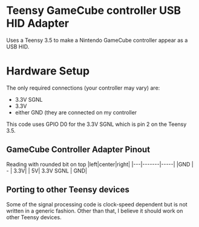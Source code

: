 # Teensy GameCube controller USB HID Adapter
Uses a Teensy 3.5 to make a Nintendo GameCube controller appear as a USB HID.

# Hardware Setup
The only required connections (your controller may vary) are:
* 3.3V SGNL
* 3.3V
* either GND (they are connected on my controller

This code uses GPIO D0 for the 3.3V SGNL which is pin 2 on the Teensy 3.5.

## GameCube Controller Adapter Pinout
Reading with rounded bit on top
|left|center|right|
|---|-------|-----|
|GND | - | 3.3V|
| 5V| 3.3V SGNL | GND|

## Porting to other Teensy devices
Some of the signal processing code is clock-speed dependent but is not written in a generic fashion. Other than that, I believe it should work on other Teensy devices.
